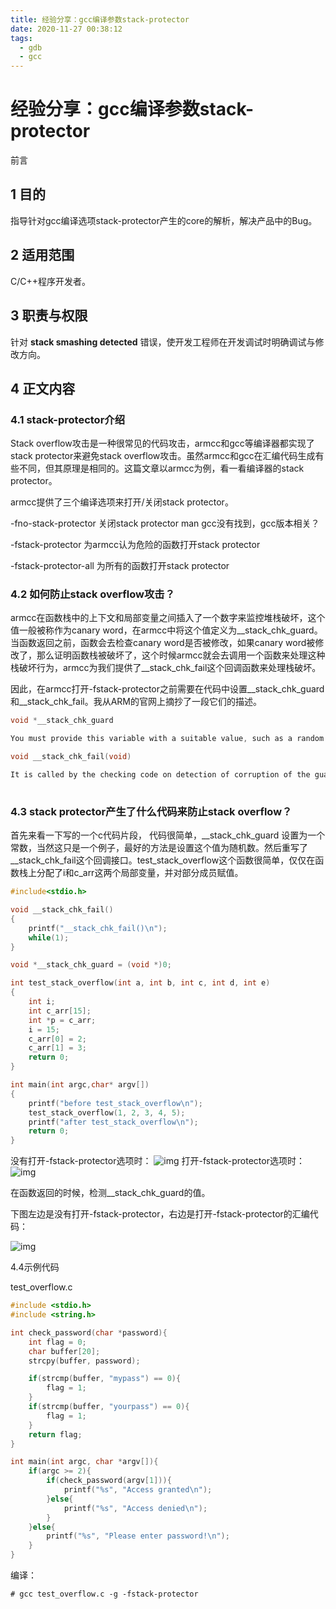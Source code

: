 ```yaml
---
title: 经验分享：gcc编译参数stack-protector
date: 2020-11-27 00:38:12
tags:
  - gdb
  - gcc
---
```

# 经验分享：gcc编译参数stack-protector

前言

## 1     目的

指导针对gcc编译选项stack-protector产生的core的解析，解决产品中的Bug。

## 2     适用范围

C/C++程序开发者。

## 3     职责与权限

针对 **stack smashing detected** 错误，使开发工程师在开发调试时明确调试与修改方向。

## 4     正文内容

### 4.1  stack-protector介绍

Stack overflow攻击是一种很常见的代码攻击，armcc和gcc等编译器都实现了stack protector来避免stack overflow攻击。虽然armcc和gcc在汇编代码生成有些不同，但其原理是相同的。这篇文章以armcc为例，看一看编译器的stack protector。




armcc提供了三个编译选项来打开/关闭stack protector。

-fno-stack-protector 关闭stack protector  man gcc没有找到，gcc版本相关？

-fstack-protector 为armcc认为危险的函数打开stack protector

-fstack-protector-all 为所有的函数打开stack protector



### 4.2  如何防止stack overflow攻击？

armcc在函数栈中的上下文和局部变量之间插入了一个数字来监控堆栈破坏，这个值一般被称作为canary word，在armcc中将这个值定义为__stack_chk_guard。当函数返回之前，函数会去检查canary word是否被修改，如果canary word被修改了，那么证明函数栈被破坏了，这个时候armcc就会去调用一个函数来处理这种栈破坏行为，armcc为我们提供了__stack_chk_fail这个回调函数来处理栈破坏。

因此，在armcc打开-fstack-protector之前需要在代码中设置__stack_chk_guard和__stack_chk_fail。我从ARM的官网上摘抄了一段它们的描述。
```c
void *__stack_chk_guard

You must provide this variable with a suitable value, such as a random value. The value can change during the life of the program. For example, a suitable implementation might be to have the value constantly changed by another thread.

void __stack_chk_fail(void)

It is called by the checking code on detection of corruption of the guard. In general, such a function would exit, possibly after reporting a fault.
 
```

### 4.3  stack protector产生了什么代码来防止stack overflow？

首先来看一下写的一个c代码片段， 代码很简单，__stack_chk_guard 设置为一个常数，当然这只是一个例子，最好的方法是设置这个值为随机数。然后重写了__stack_chk_fail这个回调接口。test_stack_overflow这个函数很简单，仅仅在函数栈上分配了i和c_arr这两个局部变量，并对部分成员赋值。
```c
#include<stdio.h>

void __stack_chk_fail()
{
    printf("__stack_chk_fail()\n");
    while(1);
}

void *__stack_chk_guard = (void *)0;

int test_stack_overflow(int a, int b, int c, int d, int e)
{
    int i;
    int c_arr[15];
    int *p = c_arr;
    i = 15;
    c_arr[0] = 2;
    c_arr[1] = 3;
    return 0;
}

int main(int argc,char* argv[]) 
{
    printf("before test_stack_overflow\n");
    test_stack_overflow(1, 2, 3, 4, 5);
    printf("after test_stack_overflow\n");
    return 0;
}
```


没有打开-fstack-protector选项时：
![img](https://xuleilx.github.io/images/stack-protector-off.jpg) 
打开-fstack-protector选项时：
![img](https://xuleilx.github.io/images/stack-protector-on.jpg) 

在函数返回的时候，检测__stack_chk_guard的值。

下图左边是没有打开-fstack-protector，右边是打开-fstack-protector的汇编代码：

![img](https://xuleilx.github.io/images/stack-protector-asm.jpg)



4.4示例代码

test_overflow.c
```c
#include <stdio.h>
#include <string.h>

int check_password(char *password){
    int flag = 0;
    char buffer[20];
    strcpy(buffer, password);

    if(strcmp(buffer, "mypass") == 0){
        flag = 1;
    }
    if(strcmp(buffer, "yourpass") == 0){
        flag = 1;
    }
    return flag;
}

int main(int argc, char *argv[]){
    if(argc >= 2){
	    if(check_password(argv[1])){
	        printf("%s", "Access granted\n");
	    }else{
	        printf("%s", "Access denied\n");
	    }
    }else{
    	printf("%s", "Please enter password!\n");
    }
} 
```
编译：
```shll
# gcc test_overflow.c -g -fstack-protector
```
